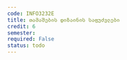 ```yaml
---
code: INFO3232E
title: თამაშების დიზაინის საფუძვლები
credit: 6
semester: 
required: False
status: todo
---
```


